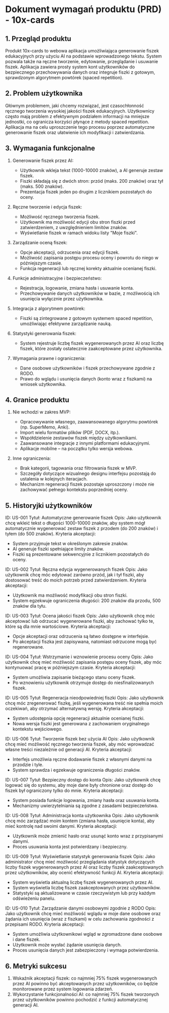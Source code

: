 # Dokument wymagań produktu (PRD) - 10x-cards

## 1. Przegląd produktu
Produkt 10x-cards to webowa aplikacja umożliwiająca generowanie fiszek edukacyjnych przy użyciu AI na podstawie wprowadzonego tekstu. System pozwala także na ręczne tworzenie, edytowanie, przeglądanie i usuwanie fiszek. Aplikacja zawiera prosty system kont użytkowników do bezpiecznego przechowywania danych oraz integruje fiszki z gotowym, sprawdzonym algorytmem powtórek (spaced repetition).

## 2. Problem użytkownika
Głównym problemem, jaki chcemy rozwiązać, jest czasochłonność ręcznego tworzenia wysokiej jakości fiszek edukacyjnych. Użytkownicy często mają problem z efektywnym podziałem informacji na mniejsze jednostki, co ogranicza korzyści płynące z metody spaced repetition. Aplikacja ma na celu uproszczenie tego procesu poprzez automatyczne generowanie fiszek oraz ułatwienie ich modyfikacji i zatwierdzania.

## 3. Wymagania funkcjonalne
1. Generowanie fiszek przez AI:
   - Użytkownik wkleja tekst (1000-10000 znaków), a AI generuje zestaw fiszek.
   - Fiszki składają się z dwóch stron: przód (maks. 200 znaków) oraz tył (maks. 500 znaków).
   - Prezentacja fiszek jeden po drugim z licznikiem pozostałych do oceny.

2. Ręczne tworzenie i edycja fiszek:
   - Możliwość ręcznego tworzenia fiszek.
   - Użytkownik ma możliwość edycji obu stron fiszki przed zatwierdzeniem, z uwzględnieniem limitów znaków.
   - Wyświetlanie fiszek w ramach widoku listy "Moje fiszki".

3. Zarządzanie oceną fiszek:
   - Opcje akceptacji, odrzucenia oraz edycji fiszek.
   - Możliwość zapisania postępu procesu oceny i powrotu do niego w późniejszym czasie.
   - Funkcja regeneracji lub ręcznej korekty aktualnie ocenianej fiszki.

4. Funkcje administracyjne i bezpieczeństwo:
   - Rejestracja, logowanie, zmiana hasła i usuwanie konta.
   - Przechowywanie danych użytkowników w bazie, z możliwością ich usunięcia wyłącznie przez użytkownika.

5. Integracja z algorytmem powtórek:
   - Fiszki są zintegrowane z gotowym systemem spaced repetition, umożliwiając efektywne zarządzanie nauką.

6. Statystyki generowania fiszek:
   - System rejestruje liczbę fiszek wygenerowanych przez AI oraz liczbę fiszek, które zostały ostatecznie zaakceptowane przez użytkownika.

7. Wymagania prawne i ograniczenia:
   - Dane osobowe użytkowników i fiszek przechowywane zgodnie z RODO.
   - Prawo do wglądu i usunięcia danych (konto wraz z fiszkami) na wniosek użytkownika.

## 4. Granice produktu
1. Nie wchodzi w zakres MVP:
   - Opracowywanie własnego, zaawansowanego algorytmu powtórek (np. SuperMemo, Anki).
   - Import wielu formatów plików (PDF, DOCX, itp.).
   - Współdzielenie zestawów fiszek między użytkownikami.
   - Zaawansowane integracje z innymi platformami edukacyjnymi.
   - Aplikacje mobilne – na początku tylko wersja webowa.

2. Inne ograniczenia:
   - Brak kategorii, tagowania oraz filtrowania fiszek w MVP.
   - Szczegóły dotyczące wizualnego designu interfejsu pozostają do ustalenia w kolejnych iteracjach.
   - Mechanizm regeneracji fiszek pozostaje uproszczony i może nie zachowywać pełnego kontekstu poprzedniej oceny.

## 5. Historyjki użytkowników

ID: US-001
Tytuł: Automatyczne generowanie fiszek
Opis: Jako użytkownik chcę wkleić tekst o długości 1000-10000 znaków, aby system mógł automatycznie wygenerować zestaw fiszek z przodem (do 200 znaków) i tyłem (do 500 znaków).
Kryteria akceptacji:
  - System przyjmuje tekst w określonym zakresie znaków.
  - AI generuje fiszki spełniające limity znaków.
  - Fiszki są prezentowane sekwencyjnie z licznikiem pozostałych do oceny.

ID: US-002
Tytuł: Ręczna edycja wygenerowanych fiszek
Opis: Jako użytkownik chcę móc edytować zarówno przód, jak i tył fiszki, aby dostosować treść do moich potrzeb przed zatwierdzeniem.
Kryteria akceptacji:
  - Użytkownik ma możliwość modyfikacji obu stron fiszki.
  - System egzekwuje ograniczenia długości: 200 znaków dla przodu, 500 znaków dla tyłu.

ID: US-003
Tytuł: Ocena jakości fiszek
Opis: Jako użytkownik chcę móc akceptować lub odrzucać wygenerowane fiszki, aby zachować tylko te, które są dla mnie wartościowe.
Kryteria akceptacji:
  - Opcje akceptacji oraz odrzucenia są łatwo dostępne w interfejsie.
  - Po akceptacji fiszka jest zapisywana, natomiast odrzucone mogą być regenerowane.

ID: US-004
Tytuł: Wstrzymanie i wznowienie procesu oceny
Opis: Jako użytkownik chcę mieć możliwość zapisania postępu oceny fiszek, aby móc kontynuować pracę w późniejszym czasie.
Kryteria akceptacji:
  - System umożliwia zapisanie bieżącego stanu oceny fiszek.
  - Po wznowieniu użytkownik otrzymuje dostęp do niesfinalizowanych fiszek.

ID: US-005
Tytuł: Regeneracja nieodpowiedniej fiszki
Opis: Jako użytkownik chcę móc zregenerować fiszkę, jeśli wygenerowana treść nie spełnia moich oczekiwań, aby otrzymać alternatywną wersję.
Kryteria akceptacji:
  - System udostępnia opcję regeneracji aktualnie ocenianej fiszki.
  - Nowa wersja fiszki jest generowana z zachowaniem oryginalnego kontekstu wejściowego.

ID: US-006
Tytuł: Tworzenie fiszek bez użycia AI
Opis: Jako użytkownik chcę mieć możliwość ręcznego tworzenia fiszek, aby móc wprowadzać własne treści niezależnie od generacji AI.
Kryteria akceptacji:
  - Interfejs umożliwia ręczne dodawanie fiszek z własnymi danymi na przodzie i tyle.
  - System sprawdza i egzekwuje ograniczenia długości znaków.

ID: US-007
Tytuł: Bezpieczny dostęp do konta
Opis: Jako użytkownik chcę logować się do systemu, aby moje dane były chronione oraz dostęp do fiszek był ograniczony tylko do mnie.
Kryteria akceptacji:
  - System posiada funkcje logowania, zmiany hasła oraz usuwania konta.
  - Mechanizmy uwierzytelniania są zgodne z zasadami bezpieczeństwa.

ID: US-008
Tytuł: Administracja konta użytkownika
Opis: Jako użytkownik chcę móc zarządzać moim kontem (zmiana hasła, usunięcie konta), aby mieć kontrolę nad swoimi danymi.
Kryteria akceptacji:
  - Użytkownik może zmienić hasło oraz usunąć konto wraz z przypisanymi danymi.
  - Proces usuwania konta jest potwierdzany i bezpieczny.

ID: US-009
Tytuł: Wyświetlanie statystyk generowania fiszek
Opis: Jako administrator chcę mieć możliwość przeglądania statystyk dotyczących liczby fiszek wygenerowanych przez AI oraz liczby fiszek zaakceptowanych przez użytkowników, aby ocenić efektywność funkcji AI.
Kryteria akceptacji:
  - System wyświetla aktualną liczbę fiszek wygenerowanych przez AI.
  - System wyświetla liczbę fiszek zaakceptowanych przez użytkowników.
  - Statystyki są aktualizowane w czasie rzeczywistym lub przy każdym odświeżeniu panelu.

ID: US-010
Tytuł: Zarządzanie danymi osobowymi zgodnie z RODO
Opis: Jako użytkownik chcę mieć możliwość wglądu w moje dane osobowe oraz żądania ich usunięcia (wraz z fiszkami) w celu zachowania zgodności z przepisami RODO.
Kryteria akceptacji:
  - System umożliwia użytkownikowi wgląd w zgromadzone dane osobowe i dane fiszek.
  - Użytkownik może wysłać żądanie usunięcia danych.
  - Proces usunięcia danych jest zabezpieczony i wymaga potwierdzenia.

## 6. Metryki sukcesu
1. Wskaźnik akceptacji fiszek: co najmniej 75% fiszek wygenerowanych przez AI powinno być akceptowanych przez użytkowników, co będzie monitorowane przez system logowania zdarzeń.
2. Wykorzystanie funkcjonalności AI: co najmniej 75% fiszek tworzonych przez użytkowników powinno pochodzić z funkcji automatycznej generacji AI.
